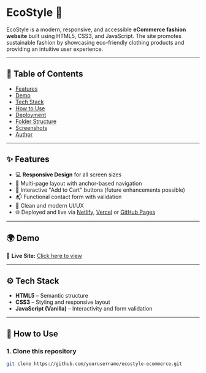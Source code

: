 # EcoStyle 🌿

EcoStyle is a modern, responsive, and accessible **eCommerce fashion website** built using HTML5, CSS3, and JavaScript. The site promotes sustainable fashion by showcasing eco-friendly clothing products and providing an intuitive user experience.

---

## 📌 Table of Contents

- [Features](#features)
- [Demo](#demo)
- [Tech Stack](#tech-stack)
- [How to Use](#how-to-use)
- [Deployment](#deployment)
- [Folder Structure](#folder-structure)
- [Screenshots](#screenshots)
- [Author](#author)

---

## ✨ Features

- 💻 **Responsive Design** for all screen sizes
- 🔗 Multi-page layout with anchor-based navigation
- 🎯 Interactive "Add to Cart" buttons (future enhancements possible)
- 📬 Functional contact form with validation
- 💅 Clean and modern UI/UX
- 🌐 Deployed and live via [Netlify](https://www.netlify.com/), [Vercel](https://vercel.com/) or [GitHub Pages](https://pages.github.com/)

---

## 🌍 Demo

🔗 **Live Site:** [Click here to view](https://your-deployment-link.com)

---

## ⚙️ Tech Stack

- **HTML5** – Semantic structure
- **CSS3** – Styling and responsive layout
- **JavaScript (Vanilla)** – Interactivity and form validation

---

## 🚀 How to Use

### 1. Clone this repository

```bash
git clone https://github.com/yourusername/ecostyle-ecommerce.git
